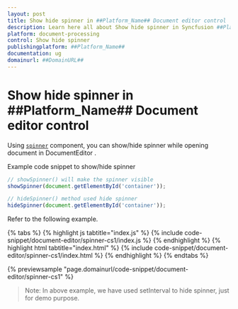```yaml
---
layout: post
title: Show hide spinner in ##Platform_Name## Document editor control | Syncfusion
description: Learn here all about Show hide spinner in Syncfusion ##Platform_Name## Document editor control of Syncfusion Essential JS 2 and more.
platform: document-processing
control: Show hide spinner 
publishingplatform: ##Platform_Name##
documentation: ug
domainurl: ##DomainURL##
---
```


# Show hide spinner in ##Platform_Name## Document editor control

Using [`spinner`](https://ej2.syncfusion.com/documentation/spinner/getting-started/#create-the-spinner-globally) component, you can show/hide spinner while opening document in DocumentEditor .

Example code snippet to show/hide spinner

```ts
// showSpinner() will make the spinner visible
showSpinner(document.getElementById('container'));

// hideSpinner() method used hide spinner
hideSpinner(document.getElementById('container'));
```

Refer to the following example.

{% tabs %}
{% highlight js tabtitle="index.js" %}
{% include code-snippet/document-editor/spinner-cs1/index.js %}
{% endhighlight %}
{% highlight html tabtitle="index.html" %}
{% include code-snippet/document-editor/spinner-cs1/index.html %}
{% endhighlight %}
{% endtabs %}

{% previewsample "page.domainurl/code-snippet/document-editor/spinner-cs1" %}

>Note: In above example, we have used setInterval to hide spinner, just for demo purpose.
